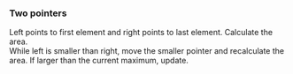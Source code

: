 ### Two pointers  
Left points to first element and right points to last element. Calculate the area.  
While left is smaller than right, move the smaller pointer and recalculate the area. If larger than the current maximum, update.
